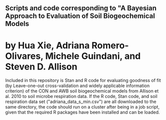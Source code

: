 ## Scripts and code corresponding to "A Bayesian Approach to Evaluation of Soil Biogeochemical Models
# by Hua Xie, Adriana Romero-Olivares, Michele Guindani, and Steven D. Allison

Included in this repository is Stan and R code for evaluating goodness of fit (by Leave-one-out cross-validation and widely applicable information criterion) of the CON and AWB soil biogeochemical models from Allison et al. 2010 to soil microbe respiration data. If the R code, Stan code, and soil respiration data set ("adriana_data_s_min.csv") are all downloaded to the same directory, the code should run on a cluster after being in a job script, given that the required R packages have been installed and can be loaded.
